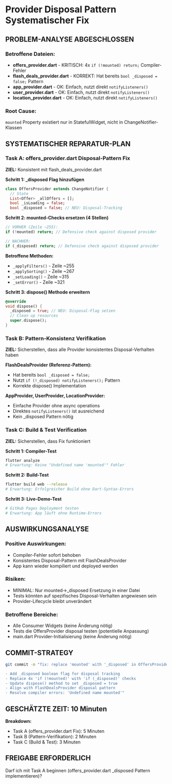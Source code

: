 # Provider Disposal Pattern Systematischer Fix

## PROBLEM-ANALYSE ABGESCHLOSSEN

### Betroffene Dateien:
- **offers_provider.dart** - KRITISCH: 4x `if (!mounted) return;` Compiler-Fehler
- **flash_deals_provider.dart** - KORREKT: Hat bereits `bool _disposed = false;` Pattern
- **app_provider.dart** - OK: Einfach, nutzt direkt `notifyListeners()`
- **user_provider.dart** - OK: Einfach, nutzt direkt `notifyListeners()`
- **location_provider.dart** - OK: Einfach, nutzt direkt `notifyListeners()`

### Root Cause:
`mounted` Property existiert nur in StatefulWidget, nicht in ChangeNotifier-Klassen

## SYSTEMATISCHER REPARATUR-PLAN

### Task A: offers_provider.dart Disposal-Pattern Fix
**ZIEL:** Konsistent mit flash_deals_provider.dart

**Schritt 1: _disposed Flag hinzufügen**
```dart
class OffersProvider extends ChangeNotifier {
  // State
  List<Offer> _allOffers = [];
  bool _isLoading = false;
  bool _disposed = false; // NEU: Disposal-Tracking
```

**Schritt 2: mounted-Checks ersetzen (4 Stellen)**
```dart
// VORHER (Zeile ~255):
if (!mounted) return; // Defensive check against disposed provider

// NACHHER:
if (_disposed) return; // Defensive check against disposed provider
```

**Betroffene Methoden:**
- `_applyFilters()` - Zeile ~255
- `_applySorting()` - Zeile ~267  
- `_setLoading()` - Zeile ~315
- `_setError()` - Zeile ~321

**Schritt 3: dispose() Methode erweitern**
```dart
@override
void dispose() {
  _disposed = true; // NEU: Disposal-Flag setzen
  // Clean up resources
  super.dispose();
}
```

### Task B: Pattern-Konsistenz Verifikation
**ZIEL:** Sicherstellen, dass alle Provider konsistentes Disposal-Verhalten haben

**FlashDealsProvider (Referenz-Pattern):**
- Hat bereits `bool _disposed = false;`
- Nutzt `if (!_disposed) notifyListeners();` Pattern
- Korrekte dispose() Implementation

**AppProvider, UserProvider, LocationProvider:**
- Einfache Provider ohne async operations
- Direktes `notifyListeners()` ist ausreichend
- Kein _disposed Pattern nötig

### Task C: Build & Test Verification
**ZIEL:** Sicherstellen, dass Fix funktioniert

**Schritt 1: Compiler-Test**
```bash
flutter analyze
# Erwartung: Keine "Undefined name 'mounted'" Fehler
```

**Schritt 2: Build-Test**
```bash
flutter build web --release
# Erwartung: Erfolgreicher Build ohne Dart-Syntax-Errors
```

**Schritt 3: Live-Demo-Test**
```bash
# GitHub Pages Deployment testen
# Erwartung: App läuft ohne Runtime-Errors
```

## AUSWIRKUNGSANALYSE

### Positive Auswirkungen:
- Compiler-Fehler sofort behoben
- Konsistentes Disposal-Pattern mit FlashDealsProvider
- App kann wieder kompiliert und deployed werden

### Risiken:
- MINIMAL: Nur mounted→_disposed Ersetzung in einer Datei
- Tests könnten auf spezifisches Disposal-Verhalten angewiesen sein
- Provider-Lifecycle bleibt unverändert

### Betroffene Bereiche:
- Alle Consumer<OffersProvider> Widgets (keine Änderung nötig)
- Tests die OffersProvider disposal testen (potentielle Anpassung)
- main.dart Provider-Initialisierung (keine Änderung nötig)

## COMMIT-STRATEGY

```bash
git commit -m "fix: replace 'mounted' with '_disposed' in OffersProvider

- Add _disposed boolean flag for disposal tracking  
- Replace 4x 'if (!mounted)' with 'if (_disposed)' checks
- Update dispose() method to set _disposed = true
- Align with FlashDealsProvider disposal pattern
- Resolve compiler errors: 'Undefined name mounted'"
```

## GESCHÄTZTE ZEIT: 10 Minuten

**Breakdown:**
- Task A (offers_provider.dart Fix): 5 Minuten
- Task B (Pattern-Verifikation): 2 Minuten  
- Task C (Build & Test): 3 Minuten

## FREIGABE ERFORDERLICH

Darf ich mit Task A beginnen (offers_provider.dart _disposed Pattern implementieren)?
